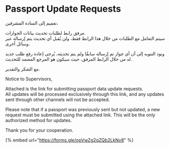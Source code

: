 # Passport Update Requests

تعميم إلى السادة المشرفين،

مرفق رابط لطلبات تحديث بيانات الجوازات.\
سيتم التعامل مع الطلبات من خلال هذا الرابط فقط، ولن يُقبل أي تحديث يتم إرساله عبر وسائل أخرى.

ونود التنويه إلى أن أي جواز تم إرساله سابقًا ولم يتم تحديثه، يُرجى إعادة رفع طلب جديد له من خلال الرابط المرفق، حيث سيكون هو المرجع المعتمد للتحديث.

مع الشكر والتقدير.

Notice to Supervisors,

Attached is the link for submitting passport data update requests.\
All updates will be processed exclusively through this link, and any updates sent through other channels will not be accepted.

Please note that if a passport was previously sent but not updated, a new request must be submitted using the attached link. This will be the only authorized method for updates.

Thank you for your cooperation.

{% embed url="https://forms.gle/opVwZg2qZQb2LkNv8" %}
